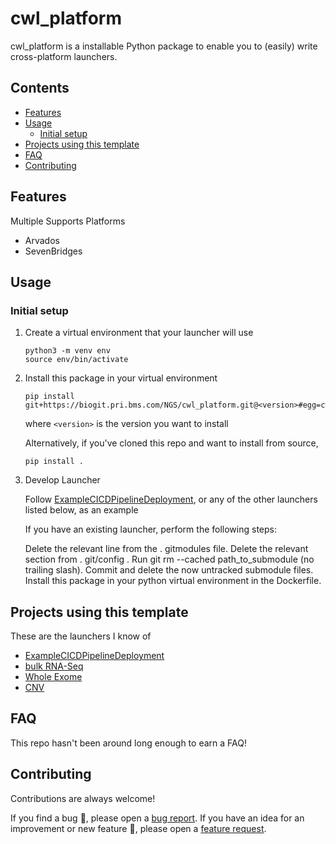 # cwl_platform

cwl_platform is a installable Python package to enable you to (easily) write cross-platform launchers.

## Contents

- [Features](#features)
- [Usage](#usage)
  - [Initial setup](#initial-setup)
- [Projects using this template](#projects-using-this-template)
- [FAQ](#faq)
- [Contributing](#contributing)

## Features

Multiple Supports Platforms

- Arvados
- SevenBridges

## Usage

### Initial setup

1. Create a virtual environment that your launcher will use

    ```{bash}
    python3 -m venv env
    source env/bin/activate
    ```

2. Install this package in your virtual environment

    ```{bash}
    pip install git+https://biogit.pri.bms.com/NGS/cwl_platform.git@<version>#egg=cwl_platform
    ```

    where `<version>` is the version you want to install

    Alternatively, if you've cloned this repo and want to install from source,

    ```{bash}
    pip install .
    ```

3. Develop Launcher

    Follow [ExampleCICDPipelineDeployment](https://biogit.pri.bms.com/NGS/ExampleCICDPipelineDeployment), or any of the other launchers listed below, as an example
    
    If you have an existing launcher, perform the following steps:
    
    Delete the relevant line from the . gitmodules file.
    Delete the relevant section from . git/config .
    Run git rm --cached path_to_submodule (no trailing slash).
    Commit and delete the now untracked submodule files.
    Install this package in your python virtual environment in the Dockerfile.

## Projects using this template

These are the launchers I know of

- [ExampleCICDPipelineDeployment](https://biogit.pri.bms.com/NGS/ExampleCICDPipelineDeployment)
- [bulk RNA-Seq](https://github.com/bmsgh/RNA-Seq-Launcher)
- [Whole Exome](https://github.com/bmsgh/WES-Launcher-New)
- [CNV](https://github.com/bmsgh/CNV-and-LOH)

## FAQ

This repo hasn't been around long enough to earn a FAQ!

## Contributing

Contributions are always welcome!

If you find a bug :bug:, please open a [bug report](https://biogit.pri.bms.com/NGS/cwl_platform/issues/new/choose).
If you have an idea for an improvement or new feature :rocket:, please open a [feature request](https://biogit.pri.bms.com/NGS/cwl_platform/issues/new/choose).
